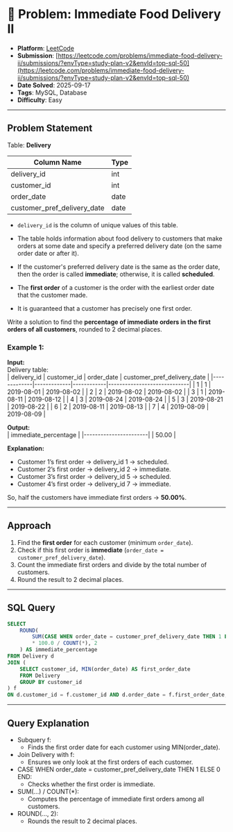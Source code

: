# 🧲 Problem: Immediate Food Delivery II

- **Platform**: [LeetCode](https://leetcode.com/problems/immediate-food-delivery-ii/description/?envType=study-plan-v2&envId=top-sql-50)
- **Submission**: [https://leetcode.com/problems/immediate-food-delivery-ii/submissions/?envType=study-plan-v2&envId=top-sql-50](https://leetcode.com/problems/immediate-food-delivery-ii/submissions/?envType=study-plan-v2&envId=top-sql-50)
- **Date Solved**: 2025-09-17
- **Tags**: MySQL, Database
- **Difficulty**: Easy

---

## Problem Statement
Table: **Delivery**

| Column Name                 | Type    |
|-----------------------------|---------|
| delivery_id                 | int     |
| customer_id                 | int     |
| order_date                  | date    |
| customer_pref_delivery_date | date    |

- `delivery_id` is the column of unique values of this table.  
- The table holds information about food delivery to customers that make orders at some date and specify a preferred delivery date (on the same order date or after it).  

- If the customer's preferred delivery date is the same as the order date, then the order is called **immediate**; otherwise, it is called **scheduled**.  
- The **first order** of a customer is the order with the earliest order date that the customer made.  
- It is guaranteed that a customer has precisely one first order.  

Write a solution to find the **percentage of immediate orders in the first orders of all customers**, rounded to 2 decimal places.  

### Example 1:
**Input:**  
Delivery table:  
| delivery_id | customer_id | order_date | customer_pref_delivery_date |
|-------------|-------------|------------|-----------------------------|
| 1           | 1           | 2019-08-01 | 2019-08-02                  |
| 2           | 2           | 2019-08-02 | 2019-08-02                  |
| 3           | 1           | 2019-08-11 | 2019-08-12                  |
| 4           | 3           | 2019-08-24 | 2019-08-24                  |
| 5           | 3           | 2019-08-21 | 2019-08-22                  |
| 6           | 2           | 2019-08-11 | 2019-08-13                  |
| 7           | 4           | 2019-08-09 | 2019-08-09                  |

**Output:**  
| immediate_percentage |
|-----------------------|
| 50.00                |

**Explanation:**  
- Customer 1’s first order → delivery_id 1 → scheduled.  
- Customer 2’s first order → delivery_id 2 → immediate.  
- Customer 3’s first order → delivery_id 5 → scheduled.  
- Customer 4’s first order → delivery_id 7 → immediate.  

So, half the customers have immediate first orders → **50.00%**.

---

## Approach
1. Find the **first order** for each customer (minimum `order_date`).  
2. Check if this first order is **immediate** (`order_date = customer_pref_delivery_date`).  
3. Count the immediate first orders and divide by the total number of customers.  
4. Round the result to 2 decimal places.  

---

## SQL Query
```sql
SELECT 
    ROUND(
        SUM(CASE WHEN order_date = customer_pref_delivery_date THEN 1 ELSE 0 END) 
        * 100.0 / COUNT(*), 2
    ) AS immediate_percentage
FROM Delivery d
JOIN (
    SELECT customer_id, MIN(order_date) AS first_order_date
    FROM Delivery
    GROUP BY customer_id
) f
ON d.customer_id = f.customer_id AND d.order_date = f.first_order_date;
```
---

## Query Explanation

- Subquery f:
  - Finds the first order date for each customer using MIN(order_date).
- Join Delivery with f:
  - Ensures we only look at the first orders of each customer.
- CASE WHEN order_date = customer_pref_delivery_date THEN 1 ELSE 0 END:
  - Checks whether the first order is immediate.
- SUM(...) / COUNT(*):
  - Computes the percentage of immediate first orders among all customers.
- ROUND(..., 2):
  - Rounds the result to 2 decimal places.
